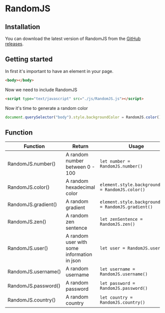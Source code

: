# RandomJS
## Installation

You can download the latest version of RandomJS from the [GitHub releases]().

## Getting started
In first it's important to have an element in your page.
```html
<body></body>
```
Now we need to include RandomJS
```html
<script type="text/javascript" src="./js/RandomJS.js"></script>
```
Now it's time to generate a random color
```js
document.querySelector("body").style.backgroundColor = RandomJS.color();
```

## Function
Function | Return | Usage
--- | --- | --- 
RandomJS.number() | A random number between 0 - 100 | `let number = RandomJS.number()` 
RandomJS.color() | A random hexadecimal color | `element.style.backgroundColor = RandomJS.color()` 
RandomJS.gradient() | A random gradient | `element.style.backgroundImage = RandomJS.gradient()` 
RandomJS.zen() | A random zen sentence | `let zenSentence = RandomJS.zen()` 
RandomJS.user() | A random user with some information in json | `let user = RandomJS.user()` 
RandomJS.username() | A random username | `let username = RandomJS.username()` 
RandomJS.password() | A random password | `let password = RandomJS.password()`
RandomJS.country() | A random country | `let country = RandomJS.country()` 

